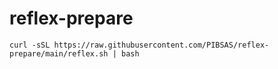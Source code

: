 # reflex-prepare
``curl -sSL https://raw.githubusercontent.com/PIBSAS/reflex-prepare/main/reflex.sh | bash``
